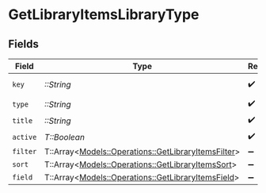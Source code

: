 # GetLibraryItemsLibraryType


## Fields

| Field                                                                                                   | Type                                                                                                    | Required                                                                                                | Description                                                                                             | Example                                                                                                 |
| ------------------------------------------------------------------------------------------------------- | ------------------------------------------------------------------------------------------------------- | ------------------------------------------------------------------------------------------------------- | ------------------------------------------------------------------------------------------------------- | ------------------------------------------------------------------------------------------------------- |
| `key`                                                                                                   | *::String*                                                                                              | :heavy_check_mark:                                                                                      | N/A                                                                                                     | /library/sections/2/all?type=2                                                                          |
| `type`                                                                                                  | *::String*                                                                                              | :heavy_check_mark:                                                                                      | N/A                                                                                                     | show                                                                                                    |
| `title`                                                                                                 | *::String*                                                                                              | :heavy_check_mark:                                                                                      | N/A                                                                                                     | TV Shows                                                                                                |
| `active`                                                                                                | *T::Boolean*                                                                                            | :heavy_check_mark:                                                                                      | N/A                                                                                                     | false                                                                                                   |
| `filter`                                                                                                | T::Array<[Models::Operations::GetLibraryItemsFilter](../../models/operations/getlibraryitemsfilter.md)> | :heavy_minus_sign:                                                                                      | N/A                                                                                                     |                                                                                                         |
| `sort`                                                                                                  | T::Array<[Models::Operations::GetLibraryItemsSort](../../models/operations/getlibraryitemssort.md)>     | :heavy_minus_sign:                                                                                      | N/A                                                                                                     |                                                                                                         |
| `field`                                                                                                 | T::Array<[Models::Operations::GetLibraryItemsField](../../models/operations/getlibraryitemsfield.md)>   | :heavy_minus_sign:                                                                                      | N/A                                                                                                     |                                                                                                         |